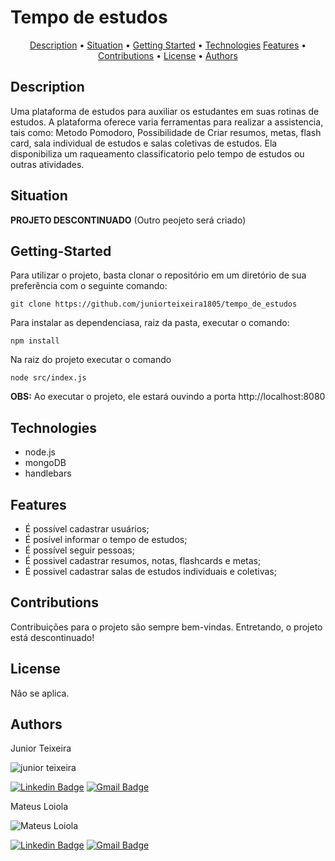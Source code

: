 # Tempo de estudos

<p align="center">
 <a href="#Description">Description</a> •
 <a href="#Situation">Situation</a> •
 <a href="#Getting-Started">Getting Started</a> • 
 <a href="#Technologies">Technologies</a>
 <a href="#Features">Features</a> • 
 <a href="#Contributions">Contributions</a> •
 <a href="#License">License</a> • 
 <a href="#Authors">Authors</a>
</p>

## Description
Uma plataforma de estudos para auxiliar os estudantes em suas rotinas de estudos. A plataforma oferece varia ferramentas para realizar a assistencia, tais como: Metodo Pomodoro, Possibilidade de Criar resumos, metas, flash card, sala individual de estudos e salas coletivas de estudos. Ela disponibiliza um raqueamento classificatorio pelo tempo de estudos ou outras atividades.

## Situation
**PROJETO DESCONTINUADO**
(Outro peojeto será criado)

## Getting-Started
Para utilizar o projeto, basta clonar o repositório em um diretório de sua preferência com o seguinte comando:
```
git clone https://github.com/juniorteixeira1805/tempo_de_estudos
```
Para instalar as dependenciasa, raiz da pasta, executar o comando:
```
npm install
```
Na raiz do projeto executar o comando
```
node src/index.js
```
<span><strong>OBS:</strong> Ao executar o projeto, ele estará ouvindo a porta http://localhost:8080</span>

## Technologies
- node.js
- mongoDB
- handlebars

## Features
- É possível cadastrar usuários;
- É posível informar o tempo de estudos;
- É possível seguir pessoas;
- É possivel cadastrar resumos, notas, flashcards e metas;
- É possivel cadastrar salas de estudos individuais e coletivas;

## Contributions
Contribuições para o projeto são sempre bem-vindas. Entretando, o projeto está descontinuado!

## License
Não se aplica.

## Authors
Junior Teixeira

<img src="https://avatars.githubusercontent.com/u/49037876?s=96&v=4" alt="junior teixeira"></img>

[![Linkedin Badge](https://img.shields.io/badge/-Gilvan%20Carlos-3355cc?style=flat-square&logo=Linkedin&logoColor=white&link=https://www.linkedin.com/in/gilvan-carlos/)](https://www.linkedin.com/in/gilvan-carlos/) 
[![Gmail Badge](https://img.shields.io/badge/-juniorteixeira1805@gmail.com-3355cc?style=flat-square&logo=Gmail&logoColor=white&link=mailto:juniorteixeira1805@gmail.com)](mailto:juniorteixeira1805@gmail.com)

Mateus Loiola

<img src="https://avatars.githubusercontent.com/u/47755555?s=96&v=4" alt="Mateus Loiola"></img>

[![Linkedin Badge](https://img.shields.io/badge/-Mateus%20Loiola-3355cc?style=flat-square&logo=Linkedin&logoColor=white&link=https://www.linkedin.com/in/mateus-santos-aa0623196/)](https://www.linkedin.com/in/mateus-santos-aa0623196/) 
[![Gmail Badge](https://img.shields.io/badge/-loiolamateus7@gmail.com-3355cc?style=flat-square&logo=Gmail&logoColor=white&link=mailto:loiolamateus7@gmail.com)](mailto:loiolamateus7@gmail.com)
